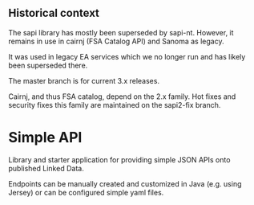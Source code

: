 ## Historical context

The sapi library has mostly been superseded by sapi-nt. However, it remains in use in cairnj (FSA Catalog API) and Sanoma as legacy.

It was used in legacy EA services which we no longer run and has likely been superseded there.

The master branch is for current 3.x releases.

Cairnj, and thus FSA catalog, depend on the 2.x family. Hot fixes and security fixes this family are maintained on the sapi2-fix branch.


# Simple API

Library and starter application for providing simple JSON APIs onto published Linked Data.

Endpoints can be manually created and customized in Java (e.g. using Jersey) or can be configured simple yaml files.
